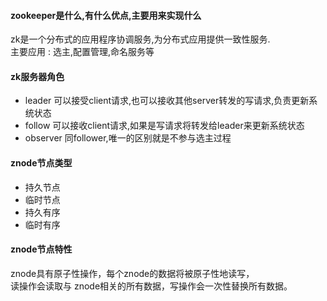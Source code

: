 #### zookeeper是什么,有什么优点,主要用来实现什么
zk是一个分布式的应用程序协调服务,为分布式应用提供一致性服务.  
主要应用 : 选主,配置管理,命名服务等

#### zk服务器角色
+ leader    可以接受client请求,也可以接收其他server转发的写请求,负责更新系统状态
+ follow    可以接收client请求,如果是写请求将转发给leader来更新系统状态
+ observer  同follower,唯一的区别就是不参与选主过程

#### znode节点类型
+ 持久节点
+ 临时节点
+ 持久有序
+ 临时有序

#### znode节点特性
znode具有原子性操作，每个znode的数据将被原子性地读写，  
读操作会读取与 znode相关的所有数据，写操作会一次性替换所有数据。
